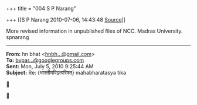 +++
title = "004 S P Narang"

+++
[[S P Narang	2010-07-06, 14:43:48 [Source](https://groups.google.com/g/bvparishat/c/D50J3bNjgEc)]]



More revised information in unpublished files of NCC. Madras University. spnarang  

  

------------------------------------------------------------------------

**From:** hn bhat \<[hnbh...@gmail.com]()\>  
**To:** [bvpar...@googlegroups.com]()  
**Sent:** Mon, July 5, 2010 9:25:44 AM  
**Subject:** Re: {भारतीयविद्वत्परिषत्} mahabharatasya tika  





